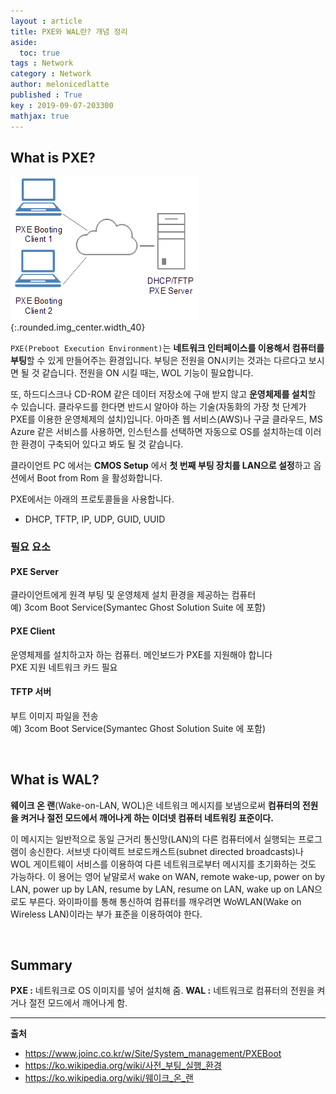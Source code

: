 ```yaml
---
layout : article
title: PXE와 WAL란? 개념 정리
aside:
  toc: true
tags : Network
category : Network
author: melonicedlatte
published : True
key : 2019-09-07-203300
mathjax: true
---
```


## What is PXE?
![image](/assets/images/201909/D5B430A1-E858-47F4-B4C4-505BD6B9F7EA.png){:.rounded.img_center.width_40}


`PXE(Preboot Execution Environment)`는 **네트워크 인터페이스를 이용해서 컴퓨터를 부팅**할 수 있게 만들어주는 환경입니다. 부팅은 전원을 ON시키는 것과는 다르다고 보시면 될 것 같습니다. 전원을 ON 시킬 때는, WOL 기능이 필요합니다. 

또, 하드디스크나 CD-ROM 같은 데이터 저장소에 구애 받지 않고 **운영체제를 설치**할 수 있습니다. 클라우드를 한다면 반드시 알아야 하는 기술(자동화의 가장 첫 단계가 PXE를 이용한 운영체제의 설치)입니다. 아마존 웹 서비스(AWS)나 구글 클라우드, MS Azure 같은 서비스를 사용하면, 인스턴스를 선택하면 자동으로 OS를 설치하는데 이러한 환경이 구축되어 있다고 봐도 될 것 같습니다. 

클라이언트 PC 에서는 **CMOS Setup** 에서 **첫 번째 부팅 장치를 LAN으로 설정**하고 옵션에서 Boot from Rom 을 활성화합니다.

PXE에서는 아래의 프로토콜들을 사용합니다. 

- DHCP, TFTP, IP, UDP, GUID, UUID

### 필요 요소
#### PXE Server
클라이언트에게 원격 부팅 및 운영체제 설치 환경을 제공하는 컴퓨터  
예) 3com Boot Service(Symantec Ghost Solution Suite 에 포함)

#### PXE Client
운영체제를 설치하고자 하는 컴퓨터. 메인보드가 PXE를 지원해야 합니다  
PXE 지원 네트워크 카드 필요

#### TFTP 서버
부트 이미지 파일을 전송  
예) 3com Boot Service(Symantec Ghost Solution Suite 에 포함)

<br>

## What is WAL?
**웨이크 온 랜**(Wake-on-LAN, WOL)은  네트워크 메시지를 보냄으로써 **컴퓨터의 전원을 켜거나 절전 모드에서 깨어나게 하는 이더넷 컴퓨터 네트워킹 표준이다.**

이 메시지는 일반적으로 동일 근거리 통신망(LAN)의 다른 컴퓨터에서 실행되는 프로그램이 송신한다. 서브넷 다이렉트 브로드캐스트(subnet directed broadcasts)나 WOL 게이트웨이 서비스를 이용하여 다른 네트워크로부터 메시지를 초기화하는 것도 가능하다. 이 용어는 영어 낱말로서 wake on WAN, remote wake-up, power on by LAN, power up by LAN, resume by LAN, resume on LAN, wake up on LAN으로도 부른다. 와이파이를 통해 통신하여 컴퓨터를 깨우려면 WoWLAN(Wake on Wireless LAN)이라는 부가 표준을 이용하여야 한다.

<br>

## Summary
**PXE :** 네트워크로 OS 이미지를 넣어 설치해 줌.
**WAL :** 네트워크로 컴퓨터의 전원을 켜거나 절전 모드에서 깨어나게 함.


---
**출처**
- https://www.joinc.co.kr/w/Site/System_management/PXEBoot
- https://ko.wikipedia.org/wiki/사전_부팅_실행_환경
- https://ko.wikipedia.org/wiki/웨이크_온_랜
